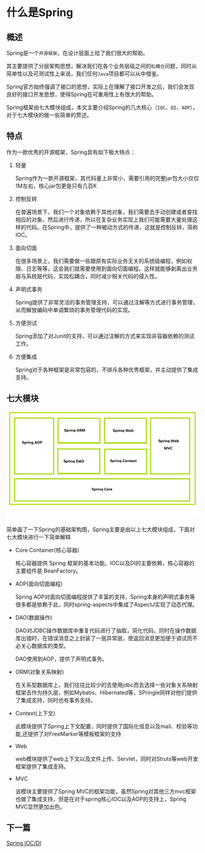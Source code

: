 # 什么是Spring

## 概述

Spring是一个`开源框架`，在设计层面上给了我们很大的帮助。

其主要提供了分层架构思想，解决我们在各个业务层级之间的`松耦合`问题，同时从简单性以及可测试性上来说，我们任何`Java`项目都可以从中借鉴。

Spring官方始终强调了接口的思想，实际上在理解了接口开发之后，我们会发现良好的接口开发思想，使得Spring在可重用性上有很大的帮助。

Spring框架由七大模块组成，本文主要介绍Spring的几大核心（`IOC`、`DI`、`AOP`），对于七大模块的做一些简单的赘述。

## 特点

作为一款优秀的开源框架，Spring具有如下极大特点：

1. 轻量

    Spring作为一款开源框架，其代码量上非常小，需要引用的完整jar包大小仅仅1M左右，核心jar包更是只有几百K

2. 控制反转

    在普遍场景下，我们一个对象依赖于其他对象，我们需要去手动创建或者查找相应的对象，然后进行传递，所以在复杂业务实现上我们可能需要大量处理这样的代码。在Spring中，提供了一种被动方式的传递，这就是控制反转，简称IOC。

3. 面向切面

    在很多场景上，我们需要做一些跟原有实际业务无关的系统级编程，例如权限、日志等等，这会我们就需要使用到面向切面编程。这样就能够剥离出业务层与系统层代码，实现松耦合，同时减少相关代码的侵入性。

4. 声明式事务

    Spring提供了非常灵活的事务管理支持，可以通过注解等方式进行事务管理，从而解放编码中单调繁琐的事务管理代码的实现。

5. 方便测试

    Spring添加了对Junit的支持，可以通过注解的方式来实现非容器依赖的测试工作。

6. 方便集成

    Spring对于各种框架是非常包容的，不排斥各种优秀框架，并主动提供了集成支持。

## 七大模块

![spring架构图](https://github.com/shiwei175hll/spring-essay/blob/master/document/img/spring.png)

简单画了一下Spring的基础架构图，Spring主要是由以上七大模块组成，下面对七大模块进行一下简单解释

- Core Container(核心容器) 

    核心容器提供 Spring 框架的基本功能。IOC以及DI的主要依赖，核心容器的主要组件是 BeanFactory。

- AOP(面向切面编程)

    Spring AOP对面向切面编程提供了丰富的支持，Spring本身的声明式事务等很多都是依赖于此，同时spring-aspects中集成了AspectJ实现了动态代理。

- DAO(数据操作)

    DAO对JDBC操作数据库中重复代码进行了抽取，简化代码。同时在操作数据库出错时，在错误消息之上封装了一层异常层，使返回消息更加便于调试而不必关心数据库的类型。

    DAO使用到AOP，提供了声明式事务。

- ORM(对象关系映射)

    在关系型数据库上，我们往往比较少的去使用jdbc而去选择一些对象关系映射框架去作为持久层，例如Mybatis、Hibernated等，SPringle同样对他们提供了集成支持，同时也有事务支持。

- Context(上下文)

    此模块提供了Spring上下文配置，同时提供了国际化信息以及mail、校验等功能,还提供了对FreeMarker等模板框架的支持

- Web

    web模块提供了web上下文以及文件上传、Servlet，同时对Struts等web开发框架提供了集成支持。

- MVC

    该模块主要提供了Spring MVC的框架功能，虽然Spring对其他三方mvc框架也做了集成支持，但是在对于spring核心IOC以及AOP的支持上，Spring MVC显然更加出色。

## 下一篇

[Spring IOC/DI](/document/spring控制反转与依赖注入.md)
